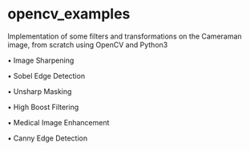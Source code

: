 # opencv_examples
Implementation of some filters and transformations on the Cameraman image, from scratch using OpenCV and Python3

•	Image Sharpening

•	Sobel Edge Detection

•	Unsharp Masking

•	High Boost Filtering

•	Medical Image Enhancement

•	Canny Edge Detection
